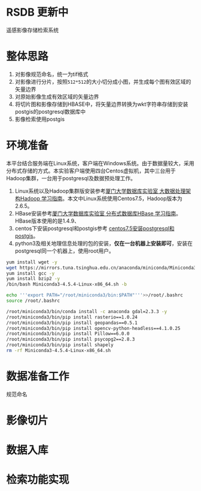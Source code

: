 # RSDB 更新中
遥感影像存储检索系统
# 整体思路
1. 对影像规范命名，统一为tif格式
2. 对影像进行分片，按照`512*512`的大小切分成小图，并生成每个图有效区域的矢量边界
3. 对原始影像生成有效区域的矢量边界
4. 将切片图和影像存储到HBASE中，将矢量边界转换为wkt字符串存储到安装postgis的postgresql数据库中
5. 影像检索使用postgis

# 环境准备
本平台结合服务端在Linux系统，客户端在Windows系统。由于数据量较大，采用分布式存储的方式。本实验客户端使用四台Centos虚拟机，其中三台用于Hadoop集群，一台用于postgresql及数据预处理工作。
1. Linux系统以及Hadoop集群版安装参考[厦门大学数据库实验室 大数据处理架构Hadoop 学习指南](http://dblab.xmu.edu.cn/blog/285/)。本文中Linux系统使用Centos7.5，Hadoop版本为2.6.5。
2. HBase安装参考[厦门大学数据库实验室 分布式数据库HBase 学习指南](http://dblab.xmu.edu.cn/blog/install-hbase/)。HBase版本使用的是1.4.9、
3. centos下安装postgresql和postgis参考 [centos7.5安装postgresql和postgis](https://blog.csdn.net/weixin_40450867/article/details/102671979)。
4. python3及相关地理信息处理的包的安装，**仅在一台机器上安装即可**，安装在postgresql同一个机器上，使用root用户。
```bash
yum install wget -y
wget https://mirrors.tuna.tsinghua.edu.cn/anaconda/miniconda/Miniconda3-4.5.4-Linux-x86_64.sh
yum install gcc -y
yum install bzip2 -y
/bin/bash Miniconda3-4.5.4-Linux-x86_64.sh -b

echo '''export PATH="/root/miniconda3/bin:$PATH"'''>>/root/.bashrc
source /root/.bashrc

/root/miniconda3/bin/conda install -c anaconda gdal=2.3.3 -y
/root/miniconda3/bin/pip install rasterio==1.0.24
/root/miniconda3/bin/pip install geopandas==0.5.1
/root/miniconda3/bin/pip install opencv-python-headless==4.1.0.25
/root/miniconda3/bin/pip install Pillow==6.0.0
/root/miniconda3/bin/pip install psycopg2==2.8.3
/root/miniconda3/bin/pip install shapely
rm -rf Miniconda3-4.5.4-Linux-x86_64.sh
```

# 数据准备工作
规范命名

# 影像切片

# 数据入库

# 检索功能实现
